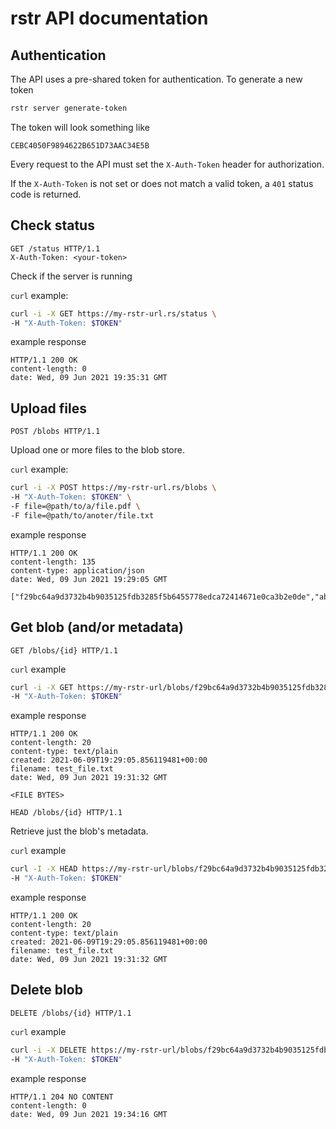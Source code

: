 # rstr API documentation

## Authentication

The API uses a pre-shared token for authentication. To generate a new token
```bash
rstr server generate-token
```

The token will look something like
```
CEBC4050F9894622B651D73AAC34E5B
```

Every request to the API must set the `X-Auth-Token` header for authorization.

If the `X-Auth-Token` is not set or does not match a valid token, a `401` status code is
returned.
## Check status
```http
GET /status HTTP/1.1
X-Auth-Token: <your-token>
```
Check if the server is running

`curl` example:

```bash
curl -i -X GET https://my-rstr-url.rs/status \
-H "X-Auth-Token: $TOKEN"
```

example response

```http
HTTP/1.1 200 OK
content-length: 0
date: Wed, 09 Jun 2021 19:35:31 GMT
```

## Upload files

```http
POST /blobs HTTP/1.1
```

Upload one or more files to the blob store.

`curl` example:

```bash
curl -i -X POST https://my-rstr-url.rs/blobs \
-H "X-Auth-Token: $TOKEN" \
-F file=@path/to/a/file.pdf \
-F file=@path/to/anoter/file.txt
```

example response

```http
HTTP/1.1 200 OK
content-length: 135
content-type: application/json
date: Wed, 09 Jun 2021 19:29:05 GMT

["f29bc64a9d3732b4b9035125fdb3285f5b6455778edca72414671e0ca3b2e0de","abe9fcbe841523a897016e7cd17e979a451ea581aece3ed4126cebc871e5206a"]%
```

## Get blob (and/or metadata)

```http
GET /blobs/{id} HTTP/1.1
```

`curl` example

```bash
curl -i -X GET https://my-rstr-url/blobs/f29bc64a9d3732b4b9035125fdb3285f5b6455778edca72414671e0ca3b2e0de \
-H "X-Auth-Token: $TOKEN"
```

example response

```http
HTTP/1.1 200 OK
content-length: 20
content-type: text/plain
created: 2021-06-09T19:29:05.856119481+00:00
filename: test_file.txt
date: Wed, 09 Jun 2021 19:31:32 GMT

<FILE BYTES>
```

```http
HEAD /blobs/{id} HTTP/1.1
```

Retrieve just the blob's metadata.

`curl` example

```bash
curl -I -X HEAD https://my-rstr-url/blobs/f29bc64a9d3732b4b9035125fdb3285f5b6455778edca72414671e0ca3b2e0de \
-H "X-Auth-Token: $TOKEN"
```

example response

```http
HTTP/1.1 200 OK
content-length: 20
content-type: text/plain
created: 2021-06-09T19:29:05.856119481+00:00
filename: test_file.txt
date: Wed, 09 Jun 2021 19:31:32 GMT
```

## Delete blob

```http
DELETE /blobs/{id} HTTP/1.1
```

`curl` example

```bash
curl -i -X DELETE https://my-rstr-url/blobs/f29bc64a9d3732b4b9035125fdb3285f5b6455778edca72414671e0ca3b2e0de \
-H "X-Auth-Token: $TOKEN"
```

example response

```http
HTTP/1.1 204 NO CONTENT
content-length: 0
date: Wed, 09 Jun 2021 19:34:16 GMT
```
